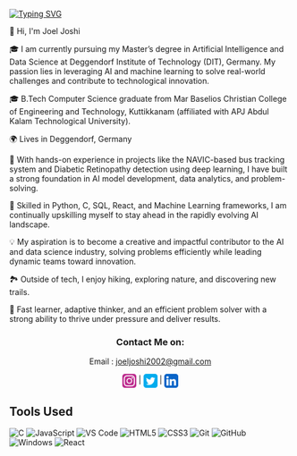 [![Typing SVG](https://readme-typing-svg.herokuapp.com?font=Fira+Code&duration=3000&pause=100&width=435&lines=Hi.......;I+am+Joel+Joshi)](https://git.io/typing-svg)

👋 Hi, I'm Joel Joshi 

🎓 I am currently pursuing my Master’s degree in Artificial Intelligence and Data Science at Deggendorf Institute of Technology (DIT), Germany. My passion lies in leveraging AI and machine learning to solve real-world challenges and contribute to technological innovation. 

🎓 B.Tech Computer Science graduate from Mar Baselios Christian College of Engineering and Technology, Kuttikkanam (affiliated with APJ Abdul Kalam Technological University). 

🌍 Lives in Deggendorf, Germany 


🔧 With hands-on experience in projects like the NAVIC-based bus tracking system and Diabetic Retinopathy detection using deep learning, I have built a strong foundation in AI model development, data analytics, and problem-solving. 

🚀 Skilled in Python, C, SQL, React, and Machine Learning frameworks, I am continually upskilling myself to stay ahead in the rapidly evolving AI landscape. 

💡 My aspiration is to become a creative and impactful contributor to the AI and data science industry, solving problems efficiently while leading dynamic teams toward innovation. 

🏞 Outside of tech, I enjoy hiking, exploring nature, and discovering new trails. 

💪 Fast learner, adaptive thinker, and an efficient problem solver with a strong ability to thrive under pressure and deliver results. 

<div align='center'>

### Contact Me on:
Email : joeljoshi2002@gmail.com


[<img align="center" alt="Instagram" width="25px" height="25px" src="https://raw.githubusercontent.com/itsachrafmansari/itsachrafmansari/main/icons/instagragm.svg"/>][instagram]  |
[<img align="center" alt="Instagram" width="25px" height="25px" src="https://raw.githubusercontent.com/itsachrafmansari/itsachrafmansari/main/icons/twitter.svg" />][twitter]  |
[<img align="center" alt="Linkedin" width="25px" height="25px" src="https://raw.githubusercontent.com/itsachrafmansari/itsachrafmansari/main/icons/linkedin.svg" />][linkedin]  
  
  
[instagram]: https://www.instagram.com/jxel_20_/
[twitter]: https://twitter.com/JoelJoshi3
[linkedin]: https://www.linkedin.com/in/joel-joshi/


</div>

## Tools Used

![C](https://img.shields.io/badge/-C-%23F05032?style=flat-square&logo=c&logoColor=%23ffffff)
![JavaScript](https://img.shields.io/badge/-JavaScript-%23F7DF1C?style=flat-square&logo=javascript&logoColor=000000&labelColor=%23F7DF1C&color=%23FFCE5A)
![VS Code](http://img.shields.io/badge/-VS%20Code-007ACC?style=flat-square&logo=visual-studio-code&logoColor=ffffff)
![HTML5](https://img.shields.io/badge/-HTML5-%23E44D27?style=flat-square&logo=html5&logoColor=ffffff)
![CSS3](https://img.shields.io/badge/-CSS3-%231572B6?style=flat-square&logo=css3)
![Git](https://img.shields.io/badge/-Git-%23F05032?style=flat-square&logo=git&logoColor=%23ffffff)
![GitHub](https://img.shields.io/badge/-GitHub-181717?style=flat-square&logo=github)
![Windows](http://img.shields.io/badge/-Windows-0078D6?style=flat-square&logo=windows&logoColor=ffffff)
![React](https://img.shields.io/badge/-React-%23E44D27?style=flat-square&logo=react&logoColor=ffffff)



